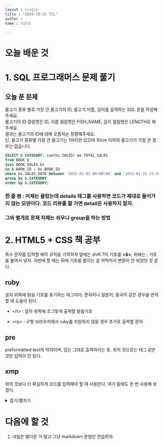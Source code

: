 ```yaml
---
layout : single
title : "2024-10-25 TIL"
author : 
name : 이준성

---
```



# 오늘 배운 것 

# 1. SQL 프로그래머스 문제 풀기 




## 오늘 푼 문제

<span style="font-size: 14px; background-color:black,color:white">물고기 종류 별로 가장 큰 물고기의 ID, 물고기 이름, 길이를 출력하는 SQL 문을 작성해주세요.
<br>
물고기의 ID 컬럼명은 ID, 이름 컬럼명은 FISH_NAME, 길이 컬럼명은 LENGTH로 해주세요.<br>
결과는 물고기의 ID에 대해 오름차순 정렬해주세요.<br>
단, 물고기 종류별 가장 큰 물고기는 1마리만 있으며 10cm 이하의 물고기가 가장 큰 경우는 없습니다.<br>
</span>


```sql
SELECT b.CATEGORY, sum(bs.SALES) as TOTAL_SALES
from BOOK b
join BOOK_SALES bs
on b.BOOK_ID = bs.BOOK_ID
where bs.SALES_DATE between '2022-01-01 00:00:00' and '2022-01-31 23:59:59'
group by b.CATEGORY
order by b.CATEGORY;
```



### 한 줄 평 : 어제는 몰랐는데 details 태그를 사용하면 코드가 제대로 들어가지 않는 모양이다. 코드 리뷰를 할 거면 detail은 사용하지 말자. 
### 그와 별개로 문제 자체는 쉬우나 group을 하는 방법







# 2. HTML5 + CSS 책 공부

특수 문자를 입력할 때의 규칙을 기억하자
얖에는 shift 7의 기호를 <strong>&lt;&amp;&gt;</strong>, 뒤에는 ;  기호를 붙여서 넣자. 저번에 할 때는 뒤에 기호를 붙이는 걸 까먹어서 변환이 안 되었던 것 같다. 


## ruby 
글자 위쪽에 발음 기호를 표기하는 태그이다. 한자어나 일본어, 중국어 같은 경우를 번역할 때 도움이 된다.
- <p>&lt;rt&gt; : 글자 위쪽에 조그맣게 출력할 발음기호</p> 
- <p>&lt;rp&gt; : 구형 브라우저에서 ruby를 지원하지 않을 경우 추가로 출력할 문자 </p> 

## pre
preformatted text의 약자이며, 있는 그대로 출력하라는 뜻. 위의 것으로는 태그 같은 것은 입력이 안 된다.

## xmp 
위의 것보다 더 확실하게 코드를 입력해야 할 때 사용한다. 여기 밑에도 한 번 사용해 보겠다.

<details><summary>접기/펼치기</summary>
    <xmp>
        <div>
            hello world
        </div>
    </xmp>
</details>



# 다음에 할 것
1. 내일은 별다른 거 말고 그냥 markdown 문법만 연습하자.